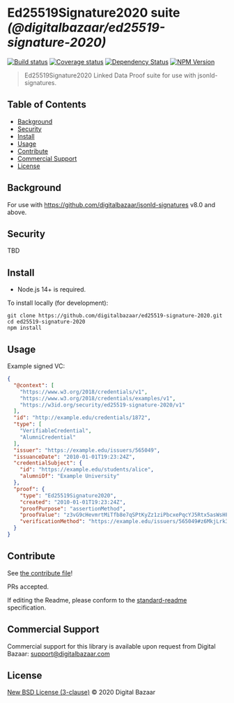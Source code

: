 # Ed25519Signature2020 suite _(@digitalbazaar/ed25519-signature-2020)_

[![Build status](https://img.shields.io/github/workflow/status/digitalbazaar/ed25519-signature-2020/Node.js%20CI)](https://github.com/digitalbazaar/ed25519-signature-2020/actions?query=workflow%3A%22Node.js+CI%22)
[![Coverage status](https://img.shields.io/codecov/c/github/digitalbazaar/ed25519-signature-2020)](https://codecov.io/gh/digitalbazaar/ed25519-signature-2020)
[![Dependency Status](https://img.shields.io/david/digitalbazaar/ed25519-signature-2020.svg)](https://david-dm.org/digitalbazaar/ed25519-signature-2020)
[![NPM Version](https://img.shields.io/npm/v/@digitalbazaar/ed25519-signature-2020.svg)](https://npm.im/digitalbazaar/ed25519-signature-2020)

> Ed25519Signature2020 Linked Data Proof suite for use with jsonld-signatures.

## Table of Contents

- [Background](#background)
- [Security](#security)
- [Install](#install)
- [Usage](#usage)
- [Contribute](#contribute)
- [Commercial Support](#commercial-support)
- [License](#license)

## Background

For use with https://github.com/digitalbazaar/jsonld-signatures v8.0 and above.

## Security

TBD

## Install

- Node.js 14+ is required.

To install locally (for development):

```
git clone https://github.com/digitalbazaar/ed25519-signature-2020.git
cd ed25519-signature-2020
npm install
```

## Usage

Example signed VC:

```json
{
  "@context": [
    "https://www.w3.org/2018/credentials/v1",
    "https://www.w3.org/2018/credentials/examples/v1",
    "https://w3id.org/security/ed25519-signature-2020/v1"
  ],
  "id": "http://example.edu/credentials/1872",
  "type": [
    "VerifiableCredential",
    "AlumniCredential"
  ],
  "issuer": "https://example.edu/issuers/565049",
  "issuanceDate": "2010-01-01T19:23:24Z",
  "credentialSubject": {
    "id": "https://example.edu/students/alice",
    "alumniOf": "Example University"
  },
  "proof": {
    "type": "Ed25519Signature2020",
    "created": "2010-01-01T19:23:24Z",
    "proofPurpose": "assertionMethod",
    "proofValue": "z3vG9cHevmrtMiTfb8e7qSPtKyZz1ziPbcxePqcYJ5Rtx5asWsHFq6rPfj8GaPxXkYqvb7qu2dFYg9amc1dpqQhsY",
    "verificationMethod": "https://example.edu/issuers/565049#z6MkjLrk3gKS2nnkeWcmcxiZPGskmesDpuwRBorgHxUXfxnG"
  }
}
```

## Contribute

See [the contribute file](https://github.com/digitalbazaar/bedrock/blob/master/CONTRIBUTING.md)!

PRs accepted.

If editing the Readme, please conform to the
[standard-readme](https://github.com/RichardLitt/standard-readme) specification.

## Commercial Support

Commercial support for this library is available upon request from
Digital Bazaar: support@digitalbazaar.com

## License

[New BSD License (3-clause)](LICENSE) © 2020 Digital Bazaar
